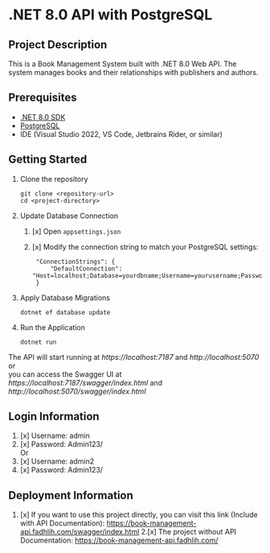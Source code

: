 
# .NET 8.0 API with PostgreSQL

## Project Description

This is a Book Management System built with .NET 8.0 Web API. The system manages books and their relationships with publishers and authors.

## Prerequisites

- [.NET 8.0 SDK](https://dotnet.microsoft.com/download/dotnet/8.0)
- [PostgreSQL](https://www.postgresql.org/download/)
- IDE (Visual Studio 2022, VS Code, Jetbrains Rider, or similar)

## Getting Started

1. Clone the repository

    `git clone <repository-url>` </br>
    `cd <project-directory>`


2. Update Database Connection
   1. [x] Open `appsettings.json`
   2. [x] Modify the connection string to match your PostgreSQL settings:

           "ConnectionStrings": {
               "DefaultConnection": "Host=localhost;Database=yourdbname;Username=yourusername;Password=yourpassword"
           }


3. Apply Database Migrations

    `dotnet ef database update`


4. Run the Application

    `dotnet run`

The API will start running at _https://localhost:7187_ and _http://localhost:5070_ or </br>
you can access the Swagger UI at _https://localhost:7187/swagger/index.html_ and _http://localhost:5070/swagger/index.html_

## Login Information
   1. [x] Username: admin
   2. [x] Password: Admin123/ </br> 
   Or
   3. [x] Username: admin2
   4. [x] Password: Admin123/

## Deployment Information

1. [x] If you want to use this project directly, you can visit this link (Include with API Documentation): https://book-management-api.fadhlih.com/swagger/index.html
2.[x] The project without API Documentation: https://book-management-api.fadhlih.com/




